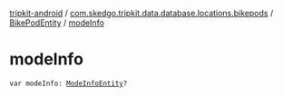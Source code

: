 [tripkit-android](../../index.md) / [com.skedgo.tripkit.data.database.locations.bikepods](../index.md) / [BikePodEntity](index.md) / [modeInfo](./mode-info.md)

# modeInfo

`var modeInfo: `[`ModeInfoEntity`](../-mode-info-entity/index.md)`?`